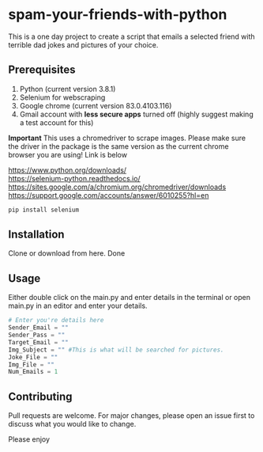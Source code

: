# spam-your-friends-with-python

This is a one day project to create a script that emails a selected friend with terrible dad jokes and pictures of your choice. 

## Prerequisites
1. Python (current version 3.8.1)
2. Selenium for webscraping 
3. Google chrome (current version 83.0.4103.116) 
4. Gmail account with **less secure apps** turned off (highly suggest making a test account for this)

**Important** 
This uses a chromedriver to scrape images. 
Please make sure the driver in the package is the same version as the current chrome browser you are using! 
Link is below

https://www.python.org/downloads/  
https://selenium-python.readthedocs.io/  
https://sites.google.com/a/chromium.org/chromedriver/downloads  
https://support.google.com/accounts/answer/6010255?hl=en  
```bash
pip install selenium
```

## Installation

Clone or download from here. Done


## Usage

Either double click on the main.py and enter details in the terminal or open main.py in an editor and enter your details.

```python
# Enter you're details here
Sender_Email = "" 
Sender_Pass = ""
Target_Email = ""
Img_Subject = "" #This is what will be searched for pictures.
Joke_File = ""
Img_File = ""
Num_Emails = 1
```

## Contributing
Pull requests are welcome. For major changes, please open an issue first to discuss what you would like to change.

Please enjoy
